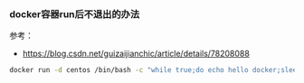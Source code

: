 ### docker容器run后不退出的办法
参考：
- https://blog.csdn.net/guizaijianchic/article/details/78208088
  
```bash
docker run -d centos /bin/bash -c "while true;do echo hello docker;sleep 1;done"
```